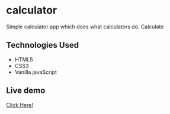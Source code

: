 # calculator

Simple calculator app which does what calculators do. Calculate

## Technologies Used

- HTML5
- CSS3
- Vanilla javaScript

## Live demo

[Click Here!](google.com)

